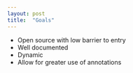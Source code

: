 ```yaml
---
layout: post
title:  "Goals"
---
```

* Open source with low barrier to entry
* Well documented
* Dynamic
* Allow for greater use of annotations
